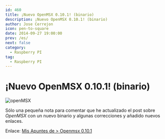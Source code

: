 ```yaml
---
id: 460
title: ¡Nuevo OpenMSX 0.10.1! (binario)
description: ¡Nuevo OpenMSX 0.10.1! (binario)
author: Jose Cerrejon
icon: pen-to-square
date: 2014-09-27 19:00:00
prev: /es/
next: false
category:
  - Raspberry PI
tag:
  - Raspberry PI
---
```


# ¡Nuevo OpenMSX 0.10.1! (binario)

![openMSX](/images/2014/03/svi-728.jpg)

Sólo una pequeña nota para comentar que he actualizado el post sobre *OpenMSX* con un nuevo binario y algunas correcciones y añadido nuevos enlaces.

Enlace: [Mis Apuntes de > Openmsx 0.10.1](/post.php?id=382)